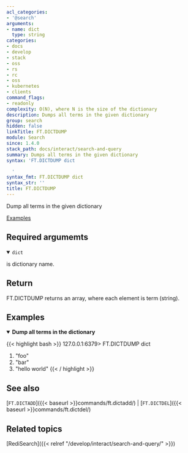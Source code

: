 ```yaml
---
acl_categories:
- '@search'
arguments:
- name: dict
  type: string
categories:
- docs
- develop
- stack
- oss
- rs
- rc
- oss
- kubernetes
- clients
command_flags:
- readonly
complexity: O(N), where N is the size of the dictionary
description: Dumps all terms in the given dictionary
group: search
hidden: false
linkTitle: FT.DICTDUMP
module: Search
since: 1.4.0
stack_path: docs/interact/search-and-query
summary: Dumps all terms in the given dictionary
syntax: 'FT.DICTDUMP dict

  '
syntax_fmt: FT.DICTDUMP dict
syntax_str: ''
title: FT.DICTDUMP
---
```


Dump all terms in the given dictionary

[Examples](#examples)

## Required argumemts

<details open>
<summary><code>dict</code></summary>

is dictionary name.
</details>

## Return

FT.DICTDUMP returns an array, where each element is term (string).

## Examples

<details open>
<summary><b>Dump all terms in the dictionary</b></summary>

{{< highlight bash >}}
127.0.0.1:6379> FT.DICTDUMP dict
1) "foo"
2) "bar"
3) "hello world"
{{< / highlight >}}
</details>

## See also

[`FT.DICTADD`]({{< baseurl >}}commands/ft.dictadd/) | [`FT.DICTDEL`]({{< baseurl >}}commands/ft.dictdel/)

## Related topics

[RediSearch]({{< relref "/develop/interact/search-and-query/" >}})


